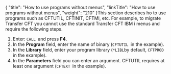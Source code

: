 {
    "title": "How to use programs without menus",
    "linkTitle": "How to use programs without menus",
    "weight": "210"
}This section describes ho to use programs such as CFTUTIL, CFTINIT, CFTMI, etc. For example, to migrate Transfer CFT you cannot use the standard Transfer CFT IBM i menus and require the following steps.

1. Enter: <span class="code">`CALL `</span>and press <span class="bold_in_para">****F4.****</span>
1. In the <span class="bold_in_para">****Program**** </span>field, enter the name of binary (<span class="code">`CFTUTIL `</span>in the example).
1. In the <span class="bold_in_para">****Library**** </span>field, enter your program library (<span class="code">`*LIBL`</span>by default, <span class="code">`CFTPROD `</span> in the example).
1. In the <span class="bold_in_para">****Parameters**** </span>field you can enter an argument. CFTUTIL requires at least one argument (<span class="code">`CFTEXT `</span>in the example).

 
